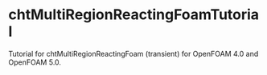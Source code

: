 # chtMultiRegionReactingFoamTutorial
Tutorial for chtMultiRegionReactingFoam (transient) for OpenFOAM 4.0 and OpenFOAM 5.0.
